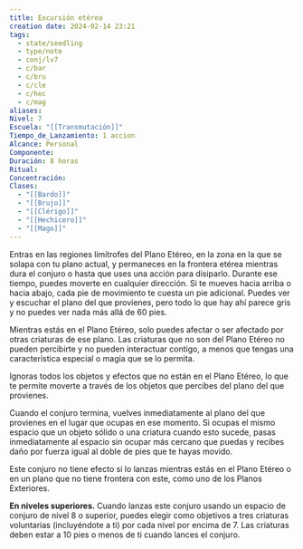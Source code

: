 ```yaml
---
title: Excursión etérea
creation date: 2024-02-14 23:21
tags:
  - state/seedling
  - type/note
  - conj/lv7
  - c/bar
  - c/bru
  - c/cle
  - c/hec
  - c/mag
aliases: 
Nivel: 7
Escuela: "[[Transmutación]]"
Tiempo_de_Lanzamiento: 1 accion
Alcance: Personal
Componente: 
Duración: 8 horas
Ritual: 
Concentración: 
Clases:
  - "[[Bardo]]"
  - "[[Brujo]]"
  - "[[Clérigo]]"
  - "[[Hechicero]]"
  - "[[Mago]]"
---
```

Entras en las regiones limítrofes del Plano Etéreo, en la zona en la que se solapa con tu plano actual, y permaneces en la frontera etérea mientras dura el conjuro o hasta que uses una acción para disiparlo. Durante ese tiempo, puedes moverte en cualquier dirección. Si te mueves hacia arriba o hacia abajo, cada pie de movimiento te cuesta un pie adicional. Puedes ver y escuchar el plano del que provienes, pero todo lo que hay ahí parece gris y no puedes ver nada más allá de 60 pies.

Mientras estás en el Plano Etéreo, solo puedes afectar o ser afectado por otras criaturas de ese plano. Las criaturas que no son del Plano Etéreo no pueden percibirte y no pueden interactuar contigo, a menos que tengas una característica especial o magia que se lo permita.

Ignoras todos los objetos y efectos que no están en el Plano Etéreo, lo que te permite moverte a través de los objetos que percibes del plano del que provienes.

Cuando el conjuro termina, vuelves inmediatamente al plano del que provienes en el lugar que ocupas en ese momento. Si ocupas el mismo espacio que un objeto sólido o una criatura cuando esto sucede, pasas inmediatamente al espacio sin ocupar más cercano que puedas y recibes daño por fuerza igual al doble de pies que te hayas movido.

Este conjuro no tiene efecto si lo lanzas mientras estás en el Plano Etéreo o en un plano que no tiene frontera con este, como uno de los Planos Exteriores.

**En niveles superiores.** Cuando lanzas este conjuro usando un espacio de conjuro de nivel 8 o superior, puedes elegir como objetivos a tres criaturas voluntarias (incluyéndote a ti) por cada nivel por encima de 7. Las criaturas deben estar a 10 pies o menos de ti cuando lances el conjuro.